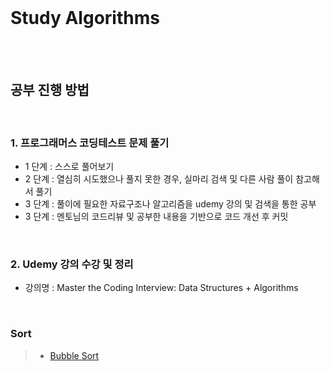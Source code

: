 <br>

# Study Algorithms

<br><br>

## **공부 진행 방법**

<br>

### **1. 프로그래머스 코딩테스트 문제 풀기**
- 1 단계 : 스스로 풀어보기
- 2 단계 : 열심히 시도했으나 풀지 못한 경우, 실마리 검색 및 다른 사람 풀이 참고해서 풀기 
- 3 단계 : 풀이에 필요한 자료구조나 알고리즘을 udemy 강의 및 검색을 통한 공부
- 3 단계 : 멘토님의 코드리뷰 및 공부한 내용을 기반으로 코드 개선 후 커밋

<br>

### **2. Udemy 강의 수강 및 정리**
- 강의명 : Master the Coding Interview: Data Structures + Algorithms

<br>

### **Sort**
> - [Bubble Sort](https://github.com/ypr821/Algorithm/blob/main/NOTE/BubbleSort.md)

